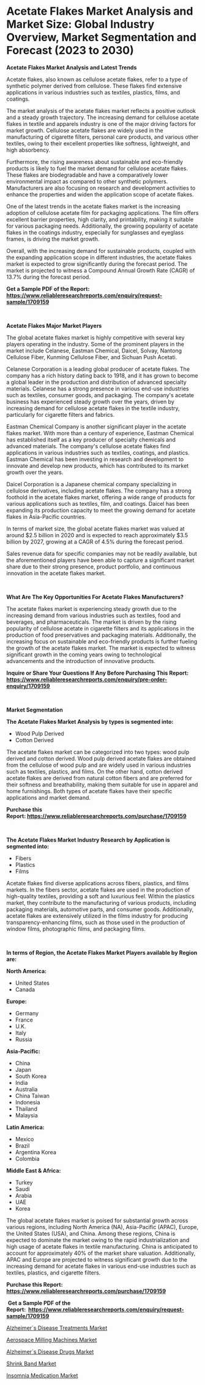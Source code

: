 <p><h1>Acetate Flakes Market Analysis and Market Size: Global Industry Overview, Market Segmentation and Forecast (2023 to 2030)</h1></p><p><strong>Acetate Flakes Market Analysis and Latest Trends</strong></p>
<p><p>Acetate flakes, also known as cellulose acetate flakes, refer to a type of synthetic polymer derived from cellulose. These flakes find extensive applications in various industries such as textiles, plastics, films, and coatings.</p><p>The market analysis of the acetate flakes market reflects a positive outlook and a steady growth trajectory. The increasing demand for cellulose acetate flakes in textile and apparels industry is one of the major driving factors for market growth. Cellulose acetate flakes are widely used in the manufacturing of cigarette filters, personal care products, and various other textiles, owing to their excellent properties like softness, lightweight, and high absorbency.</p><p>Furthermore, the rising awareness about sustainable and eco-friendly products is likely to fuel the market demand for cellulose acetate flakes. These flakes are biodegradable and have a comparatively lower environmental impact as compared to other synthetic polymers. Manufacturers are also focusing on research and development activities to enhance the properties and widen the application scope of acetate flakes.</p><p>One of the latest trends in the acetate flakes market is the increasing adoption of cellulose acetate film for packaging applications. The film offers excellent barrier properties, high clarity, and printability, making it suitable for various packaging needs. Additionally, the growing popularity of acetate flakes in the coatings industry, especially for sunglasses and eyeglass frames, is driving the market growth.</p><p>Overall, with the increasing demand for sustainable products, coupled with the expanding application scope in different industries, the acetate flakes market is expected to grow significantly during the forecast period. The market is projected to witness a Compound Annual Growth Rate (CAGR) of 13.7% during the forecast period.</p></p>
<p><strong>Get a Sample PDF of the Report:&nbsp; <a href="https://www.reliableresearchreports.com/enquiry/request-sample/1709159">https://www.reliableresearchreports.com/enquiry/request-sample/1709159</a></strong></p>
<p>&nbsp;</p>
<p><strong>Acetate Flakes Major Market Players</strong></p>
<p><p>The global acetate flakes market is highly competitive with several key players operating in the industry. Some of the prominent players in the market include Celanese, Eastman Chemical, Daicel, Solvay, Nantong Cellulose Fiber, Kunming Cellulose Fiber, and Sichuan Push Acetati. </p><p>Celanese Corporation is a leading global producer of acetate flakes. The company has a rich history dating back to 1918, and it has grown to become a global leader in the production and distribution of advanced specialty materials. Celanese has a strong presence in various end-use industries such as textiles, consumer goods, and packaging. The company's acetate business has experienced steady growth over the years, driven by increasing demand for cellulose acetate flakes in the textile industry, particularly for cigarette filters and fabrics.</p><p>Eastman Chemical Company is another significant player in the acetate flakes market. With more than a century of experience, Eastman Chemical has established itself as a key producer of specialty chemicals and advanced materials. The company's cellulose acetate flakes find applications in various industries such as textiles, coatings, and plastics. Eastman Chemical has been investing in research and development to innovate and develop new products, which has contributed to its market growth over the years.</p><p>Daicel Corporation is a Japanese chemical company specializing in cellulose derivatives, including acetate flakes. The company has a strong foothold in the acetate flakes market, offering a wide range of products for various applications such as textiles, film, and coatings. Daicel has been expanding its production capacity to meet the growing demand for acetate flakes in Asia-Pacific countries.</p><p>In terms of market size, the global acetate flakes market was valued at around $2.5 billion in 2020 and is expected to reach approximately $3.5 billion by 2027, growing at a CAGR of 4.5% during the forecast period.</p><p>Sales revenue data for specific companies may not be readily available, but the aforementioned players have been able to capture a significant market share due to their strong presence, product portfolio, and continuous innovation in the acetate flakes market.</p></p>
<p>&nbsp;</p>
<p><strong>What Are The Key Opportunities For Acetate Flakes Manufacturers?</strong></p>
<p><p>The acetate flakes market is experiencing steady growth due to the increasing demand from various industries such as textiles, food and beverages, and pharmaceuticals. The market is driven by the rising popularity of cellulose acetate in cigarette filters and its applications in the production of food preservatives and packaging materials. Additionally, the increasing focus on sustainable and eco-friendly products is further fueling the growth of the acetate flakes market. The market is expected to witness significant growth in the coming years owing to technological advancements and the introduction of innovative products.</p></p>
<p><strong>Inquire or Share Your Questions If Any Before Purchasing This Report: <a href="https://www.reliableresearchreports.com/enquiry/pre-order-enquiry/1709159">https://www.reliableresearchreports.com/enquiry/pre-order-enquiry/1709159</a></strong></p>
<p>&nbsp;</p>
<p><strong>Market Segmentation</strong></p>
<p><strong>The Acetate Flakes Market Analysis by types is segmented into:</strong></p>
<p><ul><li>Wood Pulp Derived</li><li>Cotton Derived</li></ul></p>
<p><p>The acetate flakes market can be categorized into two types: wood pulp derived and cotton derived. Wood pulp derived acetate flakes are obtained from the cellulose of wood pulp and are widely used in various industries such as textiles, plastics, and films. On the other hand, cotton derived acetate flakes are derived from natural cotton fibers and are preferred for their softness and breathability, making them suitable for use in apparel and home furnishings. Both types of acetate flakes have their specific applications and market demand.</p></p>
<p><strong>Purchase this Report:&nbsp;<a href="https://www.reliableresearchreports.com/purchase/1709159">https://www.reliableresearchreports.com/purchase/1709159</a></strong></p>
<p>&nbsp;</p>
<p><strong>The Acetate Flakes Market Industry Research by Application is segmented into:</strong></p>
<p><ul><li>Fibers</li><li>Plastics</li><li>Films</li></ul></p>
<p><p>Acetate flakes find diverse applications across fibers, plastics, and films markets. In the fibers sector, acetate flakes are used in the production of high-quality textiles, providing a soft and luxurious feel. Within the plastics market, they contribute to the manufacturing of various products, including packaging materials, automotive parts, and consumer goods. Additionally, acetate flakes are extensively utilized in the films industry for producing transparency-enhancing films, such as those used in the production of window films, photographic films, and packaging films.</p></p>
<p>&nbsp;</p>
<p><strong>In terms of Region, the Acetate Flakes Market Players available by Region are:</strong></p>
<p>
    <p> <strong> North America: </strong>
        <ul>
            <li>United States</li>
            <li>Canada</li>
        </ul>
        </p> 
    <p> <strong> Europe: </strong>
        <ul>
            <li>Germany</li>
            <li>France</li>
            <li>U.K.</li>
            <li>Italy</li>
            <li>Russia</li>
        </ul>
        </p> 
    <p> <strong> Asia-Pacific: </strong>
        <ul>
            <li>China</li>
            <li>Japan</li>
            <li>South Korea</li>
            <li>India</li>
            <li>Australia</li>
            <li>China Taiwan</li>
            <li>Indonesia</li>
            <li>Thailand</li>
            <li>Malaysia</li>
        </ul>
        </p> 
    <p> <strong> Latin America: </strong>
        <ul>
            <li>Mexico</li>
            <li>Brazil</li>
            <li>Argentina Korea</li>
            <li>Colombia</li>
        </ul>
        </p> 
    <p> <strong> Middle East & Africa: </strong>
        <ul>
            <li>Turkey</li>
            <li>Saudi</li>
            <li>Arabia</li>
            <li>UAE</li>
            <li>Korea</li>
        </ul>
    </p>
    </p>
<p><p>The global acetate flakes market is poised for substantial growth across various regions, including North America (NA), Asia-Pacific (APAC), Europe, the United States (USA), and China. Among these regions, China is expected to dominate the market owing to the rapid industrialization and high usage of acetate flakes in textile manufacturing. China is anticipated to account for approximately 40% of the market share valuation. Additionally, APAC and Europe are projected to witness significant growth due to the increasing demand for acetate flakes in various end-use industries such as textiles, plastics, and cigarette filters.</p></p>
<p><strong>Purchase this Report: <a href="https://www.reliableresearchreports.com/purchase/1709159">https://www.reliableresearchreports.com/purchase/1709159</a></strong></p>
<p>&nbsp;<strong>Get a Sample PDF of the Report:&nbsp;&nbsp;<a href="https://www.reliableresearchreports.com/enquiry/request-sample/1709159">https://www.reliableresearchreports.com/enquiry/request-sample/1709159</a></strong></p>
<p><strong></strong></p>
<p><p><a href="https://medium.com/@sandyabbott2023/alzheimer-s-disease-treatments-market-report-reveals-the-latest-trends-and-growth-opportunities-of-a276578156bc">Alzheimer`s Disease Treatments Market</a></p><p><a href="https://medium.com/@tyreldooley/aerospace-milling-machines-market-research-report-its-history-and-forecast-2023-to-2030-7ff71a529a82">Aerospace Milling Machines Market</a></p><p><a href="https://medium.com/@trystanward/analyzing-alzheimer-s-disease-drugs-market-global-industry-perspective-and-forecast-2023-to-2030-14fac6562b12">Alzheimer`s Disease Drugs Market</a></p><p><a href="https://github.com/GroverBarry/Market-Research-Report-List-2/blob/main/shrink-band-market.md">Shrink Band Market</a></p><p><a href="https://medium.com/@larrycrooks1923/insomnia-medication-market-insights-into-market-cagr-market-trends-and-growth-strategies-6104ec5b304f">Insomnia Medication Market</a></p></p>